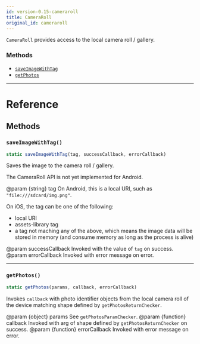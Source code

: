 ```yaml
---
id: version-0.15-cameraroll
title: CameraRoll
original_id: cameraroll
---
```


`CameraRoll` provides access to the local camera roll / gallery.

### Methods

* [`saveImageWithTag`](cameraroll.md#saveimagewithtag)
* [`getPhotos`](cameraroll.md#getphotos)

---

# Reference

## Methods

### `saveImageWithTag()`

```javascript
static saveImageWithTag(tag, successCallback, errorCallback)
```

Saves the image to the camera roll / gallery.

The CameraRoll API is not yet implemented for Android.

@param {string} tag On Android, this is a local URI, such as `"file:///sdcard/img.png"`.

On iOS, the tag can be one of the following:

* local URI
* assets-library tag
* a tag not maching any of the above, which means the image data will be stored in memory (and consume memory as long as the process is alive)

@param successCallback Invoked with the value of `tag` on success. @param errorCallback Invoked with error message on error.

---

### `getPhotos()`

```javascript
static getPhotos(params, callback, errorCallback)
```

Invokes `callback` with photo identifier objects from the local camera roll of the device matching shape defined by `getPhotosReturnChecker`.

@param {object} params See `getPhotosParamChecker`. @param {function} callback Invoked with arg of shape defined by `getPhotosReturnChecker` on success. @param {function} errorCallback Invoked with error message on error.
